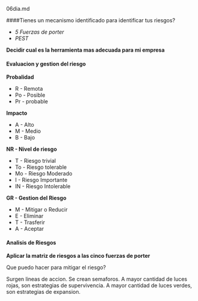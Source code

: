 06dia.md

####Tienes un mecanismo identificado para identificar tus riesgos?

* _5 Fuerzas de porter_
* _PEST_

**Decidir cual es la herramienta mas adecuada para mi empresa**

#### Evaluacion y gestion del riesgo

**Probalidad**

* R - Remota
* Po - Posible
* Pr - probable

**Impacto**

* A - Alto
* M - Medio
* B - Bajo

**NR - Nivel de riesgo**

* T - Riesgo trivial
* To - Riesgo tolerable
* Mo - Riesgo Moderado
* I - Riesgo Importante
* IN - Riesgo Intolerable

**GR - Gestion del Riesgo**

* M - Mitigar o Reducir
* E - Eliminar
* T - Trasferir
* A - Aceptar

#### Analisis de Riesgos

**Aplicar la matriz de riesgos a las cinco fuerzas de porter**

Que puedo hacer para mitigar el riesgo?

Surgen lineas de accion. Se crean semaforos. A mayor cantidad de luces rojas, son estrategias de supervivencia. A mayor cantidad de luces verdes, son estrategias de expansion.

